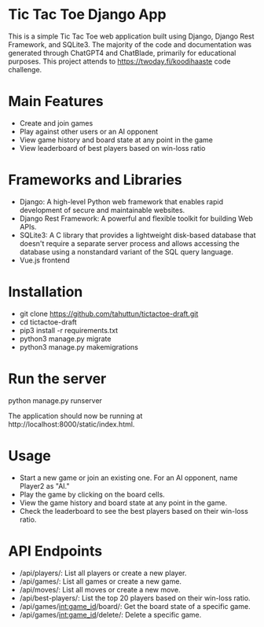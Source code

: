 # Tic Tac Toe Django App

This is a simple Tic Tac Toe web application built using Django, Django Rest Framework, and SQLite3. The majority of the code and documentation was generated through ChatGPT4 and ChatBlade, primarily for educational purposes. This project attends to https://twoday.fi/koodihaaste code challenge.


# Main Features
* Create and join games
* Play against other users or an AI opponent
* View game history and board state at any point in the game
* View leaderboard of best players based on win-loss ratio

# Frameworks and Libraries
* Django: A high-level Python web framework that enables rapid development of secure and maintainable websites.
* Django Rest Framework: A powerful and flexible toolkit for building Web APIs.
* SQLite3: A C library that provides a lightweight disk-based database that doesn't require a separate server process and allows accessing the database using a nonstandard variant of the SQL query language.
* Vue.js frontend


# Installation
 * git clone https://github.com/tahuttun/tictactoe-draft.git
 * cd tictactoe-draft
 * pip3 install -r requirements.txt
 * python3 manage.py migrate
 * python3 manage.py makemigrations
 
# Run the server
python manage.py runserver

The application should now be running at http://localhost:8000/static/index.html.

# Usage
*  Start a new game or join an existing one. For an AI opponent, name Player2 as "AI."
*  Play the game by clicking on the board cells.
*  View the game history and board state at any point in the game.
*  Check the leaderboard to see the best players based on their win-loss ratio.

# API Endpoints
 *  /api/players/: List all players or create a new player.
 *  /api/games/: List all games or create a new game.
 *  /api/moves/: List all moves or create a new move.
 *  /api/best-players/: List the top 20 players based on their win-loss ratio.
 *  /api/games/<int:game_id>/board/: Get the board state of a specific game.
 *  /api/games/<int:game_id>/delete/: Delete a specific game.


